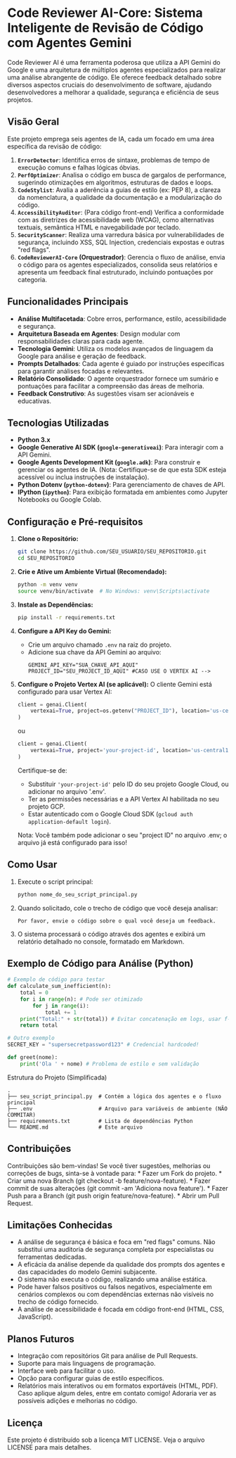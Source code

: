 # Code Reviewer AI-Core: Sistema Inteligente de Revisão de Código com Agentes Gemini

Code Reviewer AI é uma ferramenta poderosa que utiliza a API Gemini do Google e uma arquitetura de múltiplos agentes especializados para realizar uma análise abrangente de código. Ele oferece feedback detalhado sobre diversos aspectos cruciais do desenvolvimento de software, ajudando desenvolvedores a melhorar a qualidade, segurança e eficiência de seus projetos.

## Visão Geral

Este projeto emprega seis agentes de IA, cada um focado em uma área específica da revisão de código:

1.  **`ErrorDetector`**: Identifica erros de sintaxe, problemas de tempo de execução comuns e falhas lógicas óbvias.
2.  **`PerfOptimizer`**: Analisa o código em busca de gargalos de performance, sugerindo otimizações em algoritmos, estruturas de dados e loops.
3.  **`CodeStylist`**: Avalia a aderência a guias de estilo (ex: PEP 8), a clareza da nomenclatura, a qualidade da documentação e a modularização do código.
4.  **`AccessibilityAuditor`**: (Para código front-end) Verifica a conformidade com as diretrizes de acessibilidade web (WCAG), como alternativas textuais, semântica HTML e navegabilidade por teclado.
5.  **`SecurityScanner`**: Realiza uma varredura básica por vulnerabilidades de segurança, incluindo XSS, SQL Injection, credenciais expostas e outras "red flags".
6.  **`CodeReviewerAI-Core` (Orquestrador)**: Gerencia o fluxo de análise, envia o código para os agentes especializados, consolida seus relatórios e apresenta um feedback final estruturado, incluindo pontuações por categoria.

## Funcionalidades Principais

*   **Análise Multifacetada**: Cobre erros, performance, estilo, acessibilidade e segurança.
*   **Arquitetura Baseada em Agentes**: Design modular com responsabilidades claras para cada agente.
*   **Tecnologia Gemini**: Utiliza os modelos avançados de linguagem da Google para análise e geração de feedback.
*   **Prompts Detalhados**: Cada agente é guiado por instruções específicas para garantir análises focadas e relevantes.
*   **Relatório Consolidado**: O agente orquestrador fornece um sumário e pontuações para facilitar a compreensão das áreas de melhoria.
*   **Feedback Construtivo**: As sugestões visam ser acionáveis e educativas.

## Tecnologias Utilizadas

*   **Python 3.x**
*   **Google Generative AI SDK (`google-generativeai`)**: Para interagir com a API Gemini.
*   **Google Agents Development Kit (`google.adk`)**: Para construir e gerenciar os agentes de IA. (Nota: Certifique-se de que esta SDK esteja acessível ou inclua instruções de instalação).
*   **Python Dotenv (`python-dotenv`)**: Para gerenciamento de chaves de API.
*   **IPython (`ipython`)**: Para exibição formatada em ambientes como Jupyter Notebooks ou Google Colab.

## Configuração e Pré-requisitos

1.  **Clone o Repositório:**
    ```bash
    git clone https://github.com/SEU_USUARIO/SEU_REPOSITORIO.git
    cd SEU_REPOSITORIO
    ```

2.  **Crie e Ative um Ambiente Virtual (Recomendado):**
    ```bash
    python -m venv venv
    source venv/bin/activate  # No Windows: venv\Scripts\activate
    ```

3.  **Instale as Dependências:**
    ```bash
    pip install -r requirements.txt
    ```

4.  **Configure a API Key do Gemini:**
    *   Crie um arquivo chamado `.env` na raiz do projeto.
    *   Adicione sua chave da API Gemini ao arquivo:
        ```env
        GEMINI_API_KEY="SUA_CHAVE_API_AQUI"
        PROJECT_ID="SEU_PROJECT_ID_AQUI" #CASO USE O VERTEX AI -->
        ```

5.  **Configure o Projeto Vertex AI (se aplicável):**
    O cliente Gemini está configurado para usar Vertex AI:
    ```python
    client = genai.Client(
        vertexai=True, project=os.getenv("PROJECT_ID"), location='us-central1'
    )
    ```
    ou
    ```python
    client = genai.Client(
        vertexai=True, project='your-project-id', location='us-central1'
    )
    ```
    
    Certifique-se de:
    *   Substituir `'your-project-id'` pelo ID do seu projeto Google Cloud, ou adicionar no arquivo '.env'.
    *   Ter as permissões necessárias e a API Vertex AI habilitada no seu projeto GCP.
    *   Estar autenticado com o Google Cloud SDK (`gcloud auth application-default login`).
  
    Nota: Você também pode adicionar o seu "project ID" no arquivo .env; o arquivo já está configurado para isso!

## Como Usar

1.  Execute o script principal:
    ```bash
    python nome_do_seu_script_principal.py
    ```

2.  Quando solicitado, cole o trecho de código que você deseja analisar:
    ```
    Por favor, envie o código sobre o qual você deseja um feedback.
    ```

3.  O sistema processará o código através dos agentes e exibirá um relatório detalhado no console, formatado em Markdown.

## Exemplo de Código para Análise (Python)

```python
# Exemplo de código para testar
def calculate_sum_inefficient(n):
    total = 0
    for i in range(n): # Pode ser otimizado
        for j in range(i):
            total += 1
    print("Total:" + str(total)) # Evitar concatenação em logs, usar f-strings
    return total

# Outro exemplo
SECRET_KEY = "supersecretpassword123" # Credencial hardcoded!

def greet(nome):
    print('Ola ' + nome) # Problema de estilo e sem validação
```

Estrutura do Projeto (Simplificada)
```
.
├── seu_script_principal.py  # Contém a lógica dos agentes e o fluxo principal
├── .env                     # Arquivo para variáveis de ambiente (NÃO COMMITAR)
├── requirements.txt         # Lista de dependências Python
└── README.md                # Este arquivo
```

## Contribuições
Contribuições são bem-vindas! Se você tiver sugestões, melhorias ou correções de bugs, sinta-se à vontade para:
    *   Fazer um Fork do projeto.
    *   Criar uma nova Branch (git checkout -b feature/nova-feature).
    *   Fazer commit de suas alterações (git commit -am 'Adiciona nova feature').
    *   Fazer Push para a Branch (git push origin feature/nova-feature).
    *   Abrir um Pull Request.
    
## Limitações Conhecidas
*   A análise de segurança é básica e foca em "red flags" comuns. Não substitui uma auditoria de segurança completa por especialistas ou ferramentas dedicadas.
*   A eficácia da análise depende da qualidade dos prompts dos agentes e das capacidades do modelo Gemini subjacente.
*   O sistema não executa o código, realizando uma análise estática.
*   Pode haver falsos positivos ou falsos negativos, especialmente em cenários complexos ou com dependências externas não visíveis no trecho de código fornecido.
*   A análise de acessibilidade é focada em código front-end (HTML, CSS, JavaScript).

## Planos Futuros
*   Integração com repositórios Git para análise de Pull Requests.
*   Suporte para mais linguagens de programação.
*   Interface web para facilitar o uso.
*   Opção para configurar guias de estilo específicos.
*   Relatórios mais interativos ou em formatos exportáveis (HTML, PDF).
Caso aplique algum deles, entre em contato comigo! Adoraria ver as possíveis adições e melhorias no código.

## Licença
Este projeto é distribuído sob a licença MIT LICENSE. Veja o arquivo LICENSE para mais detalhes.

